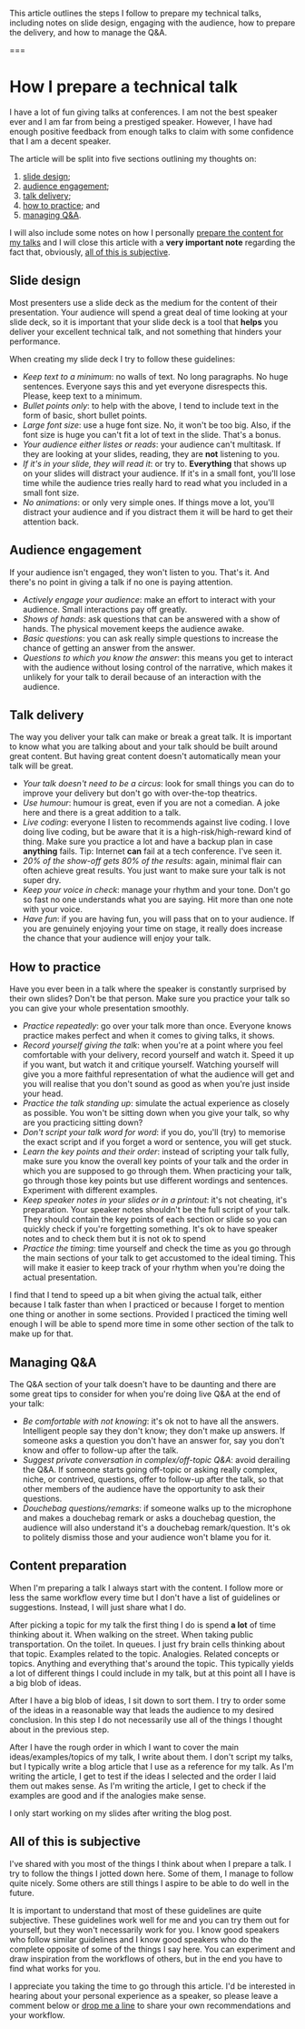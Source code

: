 This article outlines the steps I follow to prepare my technical talks, including notes on slide design, engaging with the audience, how to prepare the delivery, and how to manage the Q&A.

===


# How I prepare a technical talk

I have a lot of fun giving talks at conferences.
I am not the best speaker ever and I am far from being a prestiged speaker.
However, I have had enough positive feedback from enough talks to claim with some confidence that I am a decent speaker.

The article will be split into five sections outlining my thoughts on:

 1. [slide design](#slide-design);
 2. [audience engagement](#audience-engagement);
 3. [talk delivery](#talk-delivery);
 4. [how to practice](#how-to-practice); and
 5. [managing Q&A](#managing-qa).

I will also include some notes on how I personally [prepare the content for my talks](#content-preparation) and I will close this article with a **very important note** regarding the fact that, obviously, [all of this is subjective](#all-of-this-is-subjective).


## Slide design

Most presenters use a slide deck as the medium for the content of their presentation.
Your audience will spend a great deal of time looking at your slide deck, so it is important that your slide deck is a tool that **helps** you deliver your excellent technical talk, and not something that hinders your performance.

When creating my slide deck I try to follow these guidelines:

 - _Keep text to a minimum_: no walls of text. No long paragraphs. No huge sentences. Everyone says this and yet everyone disrespects this. Please, keep text to a minimum.
 - _Bullet points only_: to help with the above, I tend to include text in the form of basic, short bullet points.
 - _Large font size_: use a huge font size. No, it won't be too big. Also, if the font size is huge you can't fit a lot of text in the slide. That's a bonus.
 - _Your audience either listes or reads_: your audience can't multitask. If they are looking at your slides, reading, they are **not** listening to you.
 - _If it's in your slide, they will read it_: or try to.
 **Everything** that shows up on your slides will distract your audience. If it's in a small font, you'll lose time while the audience tries really hard to read what you included in a small font size.
 - _No animations_: or only very simple ones. If things move a lot, you'll distract your audience and if you distract them it will be hard to get their attention back.


## Audience engagement

If your audience isn't engaged, they won't listen to you.
That's it.
And there's no point in giving a talk if no one is paying attention.

 - _Actively engage your audience_: make an effort to interact with your audience. Small interactions pay off greatly.
 - _Shows of hands_: ask questions that can be answered with a show of hands. The physical movement keeps the audience awake.
 - _Basic questions_: you can ask really simple questions to increase the chance of getting an answer from the answer.
 - _Questions to which you know the answer_: this means you get to interact with the audience without losing control of the narrative, which makes it unlikely for your talk to derail because of an interaction with the audience.


## Talk delivery

The way you deliver your talk can make or break a great talk.
It is important to know what you are talking about and your talk should be built around great content.
But having great content doesn't automatically mean your talk will be great.

 - _Your talk doesn't need to be a circus_: look for small things you can do to improve your delivery but don't go with over-the-top theatrics.
 - _Use humour_: humour is great, even if you are not a comedian. A joke here and there is a great addition to a talk.
 - _Live coding_: everyone I listen to recommends against live coding. I love doing live coding, but be aware that it is a high-risk/high-reward kind of thing. Make sure you practice a lot and have a backup plan in case **anything** fails. Tip: Internet **can** fail at a tech conference. I've seen it.
 - _20% of the show-off gets 80% of the results_: again, minimal flair can often achieve great results. You just want to make sure your talk is not super dry.
 - _Keep your voice in check_: manage your rhythm and your tone. Don't go so fast no one understands what you are saying. Hit more than one note with your voice.
 - _Have fun_: if you are having fun, you will pass that on to your audience. If you are genuinely enjoying your time on stage, it really does increase the chance that your audience will enjoy your talk.


## How to practice

Have you ever been in a talk where the speaker is constantly surprised by their own slides?
Don't be that person.
Make sure you practice your talk so you can give your whole presentation smoothly.

 - _Practice repeatedly_: go over your talk more than once. Everyone knows practice makes perfect and when it comes to giving talks, it shows.
 - _Record yourself giving the talk_: when you're at a point where you feel comfortable with your delivery, record yourself and watch it. Speed it up if you want, but watch it and critique yourself. Watching yourself will give you a more faithful representation of what the audience will get and you will realise that you don't sound as good as when you're just inside your head.
 - _Practice the talk standing up_: simulate the actual experience as closely as possible. You won't be sitting down when you give your talk, so why are you practicing sitting down?
 - _Don't script your talk word for word_: if you do, you'll (try) to memorise the exact script and if you forget a word or sentence, you will get stuck.
 - _Learn the key points and their order_: instead of scripting your talk fully, make sure you know the overall key points of your talk and the order in which you are supposed to go through them. When practicing your talk, go through those key points but use different wordings and sentences. Experiment with different examples.
 - _Keep speaker notes in your slides or in a printout_: it's not cheating, it's preparation. Your speaker notes shouldn't be the full script of your talk. They should contain the key points of each section or slide so you can quickly check if you're forgetting something. It's ok to have speaker notes and to check them but it is not ok to spend 
 - _Practice the timing_: time yourself and check the time as you go through the main sections of your talk to get accustomed to the ideal timing. This will make it easier to keep track of your rhythm when you're doing the actual presentation.

I find that I tend to speed up a bit when giving the actual talk, either because I talk faster than when I practiced or because I forget to mention one thing or another in some sections.
Provided I practiced the timing well enough I will be able to spend more time in some other section of the talk to make up for that.


## Managing Q&A

The Q&A section of your talk doesn't have to be daunting and there are some great tips to consider for when you're doing live Q&A at the end of your talk:

 - _Be comfortable with not knowing_: it's ok not to have all the answers. Intelligent people say they don't know; they don't make up answers. If someone asks a question you don't have an answer for, say you don't know and offer to follow-up after the talk.
 - _Suggest private conversation in complex/off-topic Q&A_: avoid derailing the Q&A. If someone starts going off-topic or asking really complex, niche, or contrived, questions, offer to follow-up after the talk, so that other members of the audience have the opportunity to ask their questions.
 - _Douchebag questions/remarks_: if someone walks up to the microphone and makes a douchebag remark or asks a douchebag question, the audience will also understand it's a douchebag remark/question. It's ok to politely dismiss those and your audience won't blame you for it.


## Content preparation

When I'm preparing a talk I always start with the content.
I follow more or less the same workflow every time but I don't have a list of guidelines or suggestions.
Instead, I will just share what I do.

After picking a topic for my talk the first thing I do is spend **a lot** of time thinking about it.
When walking on the street.
When taking public transportation.
On the toilet.
In queues.
I just fry brain cells thinking about that topic.
Examples related to the topic.
Analogies.
Related concepts or topics.
Anything and everything that's around the topic.
This typically yields a lot of different things I could include in my talk, but at this point all I have is a big blob of ideas.

After I have a big blob of ideas, I sit down to sort them.
I try to order some of the ideas in a reasonable way that leads the audience to my desired conclusion.
In this step I do not necessarily use all of the things I thought about in the previous step.

After I have the rough order in which I want to cover the main ideas/examples/topics of my talk, I write about them.
I don't script my talks, but I typically write a blog article that I use as a reference for my talk.
As I'm writing the article, I get to test if the ideas I selected and the order I laid them out makes sense.
As I'm writing the article, I get to check if the examples are good and if the analogies make sense.

I only start working on my slides after writing the blog post.


## All of this is subjective

I've shared with you most of the things I think about when I prepare a talk.
I try to follow the things I jotted down here.
Some of them, I manage to follow quite nicely.
Some others are still things I aspire to be able to do well in the future.

It is important to understand that most of these guidelines are quite subjective.
These guidelines work well for me and you can try them out for yourself, but they won't necessarily work for you.
I know good speakers who follow similar guidelines and I know good speakers who do the complete opposite of some of the things I say here.
You can experiment and draw inspiration from the workflows of others, but in the end you have to find what works for you.

I appreciate you taking the time to go through this article.
I'd be interested in hearing about your personal experience as a speaker, so please leave a comment below or [drop me a line](/contact-me) to share your own recommendations and your workflow.
